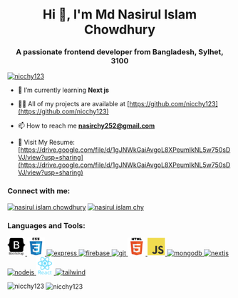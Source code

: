 <h1 align="center">Hi 👋, I'm Md Nasirul Islam Chowdhury</h1>
<h3 align="center">A passionate frontend developer from Bangladesh, Sylhet, 3100</h3>

<p align="left"> <a href="https://github.com/ryo-ma/github-profile-trophy"><img src="https://github-profile-trophy.vercel.app/?username=nicchy123" alt="nicchy123" /></a> </p>

- 🌱 I’m currently learning **Next js**

- 👨‍💻 All of my projects are available at [https://github.com/nicchy123](https://github.com/nicchy123)

- 📫 How to reach me **nasirchy252@gmail.com**

- 📄 Visit My Resume:  [https://drive.google.com/file/d/1gJNWkGaiAvgoL8XPeumIkNL5w750sDVJ/view?usp=sharing](https://drive.google.com/file/d/1gJNWkGaiAvgoL8XPeumIkNL5w750sDVJ/view?usp=sharing)

<h3 align="left">Connect with me:</h3>
<p align="left">
<a href="https://www.linkedin.com/in/nasir252" target="blank"><img align="center" src="https://raw.githubusercontent.com/rahuldkjain/github-profile-readme-generator/master/src/images/icons/Social/linked-in-alt.svg" alt="nasirul islam chowdhury" height="30" width="40" /></a>
<a href="https://www.facebook.com/nic.nasirchy.3" target="blank"><img align="center" src="https://raw.githubusercontent.com/rahuldkjain/github-profile-readme-generator/master/src/images/icons/Social/facebook.svg" alt="nasirul islam chy" height="30" width="40" /></a>
</p>

<h3 align="left">Languages and Tools:</h3>
<p align="left"> <a href="https://getbootstrap.com" target="_blank" rel="noreferrer"> <img src="https://raw.githubusercontent.com/devicons/devicon/master/icons/bootstrap/bootstrap-plain-wordmark.svg" alt="bootstrap" width="40" height="40"/> </a> <a href="https://www.w3schools.com/css/" target="_blank" rel="noreferrer"> <img src="https://raw.githubusercontent.com/devicons/devicon/master/icons/css3/css3-original-wordmark.svg" alt="css3" width="40" height="40"/> </a> <a href="https://expressjs.com" target="_blank" rel="noreferrer"> <img src="https://expressjs.com/images/express-facebook-share.png" alt="express" width="80" height="40"/> </a> <a href="https://firebase.google.com/" target="_blank" rel="noreferrer"> <img src="https://www.vectorlogo.zone/logos/firebase/firebase-icon.svg" alt="firebase" width="40" height="40"/> </a> <a href="https://git-scm.com/" target="_blank" rel="noreferrer"> <img src="https://www.vectorlogo.zone/logos/git-scm/git-scm-icon.svg" alt="git" width="40" height="40"/> </a> <a href="https://www.w3.org/html/" target="_blank" rel="noreferrer"> <img src="https://raw.githubusercontent.com/devicons/devicon/master/icons/html5/html5-original-wordmark.svg" alt="html5" width="40" height="40"/> </a> <a href="https://developer.mozilla.org/en-US/docs/Web/JavaScript" target="_blank" rel="noreferrer"> <img src="https://raw.githubusercontent.com/devicons/devicon/master/icons/javascript/javascript-original.svg" alt="javascript" width="40" height="40"/> </a> <a href="https://www.mongodb.com/" target="_blank" rel="noreferrer"> <img src="https://www.developer-tech.com/wp-content/uploads/sites/3/2021/02/mongodb-atlas-google-cloud-partnership-nosql-databases-integrations-2.jpg" alt="mongodb" width="60" height="40"/> </a> <a href="https://nextjs.org/" target="_blank" rel="noreferrer"> <img src="https://images.ctfassets.net/c63hsprlvlya/IacLLeOBR5WCvdCPqKuff/6860b5cc464c4f54703a2befa3f706b4/nextjs3.webp" alt="nextjs" width="80" height="40"/> </a> <a href="https://nodejs.org" target="_blank" rel="noreferrer"> <img src="https://litslink.com/wp-content/uploads/2020/12/node.js-logo-image.png" alt="nodejs" width="70" height="40"/> </a> <a href="https://reactjs.org/" target="_blank" rel="noreferrer"> <img src="https://raw.githubusercontent.com/devicons/devicon/master/icons/react/react-original-wordmark.svg" alt="react" width="40" height="40"/> </a> <a href="https://tailwindcss.com/" target="_blank" rel="noreferrer"> <img src="https://www.vectorlogo.zone/logos/tailwindcss/tailwindcss-icon.svg" alt="tailwind" width="40" height="40"/> </a> </p>

<p><img align="left" src="https://github-readme-stats.vercel.app/api/top-langs?username=nicchy123&show_icons=true&locale=en&layout=compact" alt="nicchy123" /></p>

<p>&nbsp;<img align="center" src="https://github-readme-stats.vercel.app/api?username=nicchy123&show_icons=true&locale=en" alt="nicchy123" /></p>
